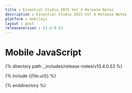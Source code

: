 ```yaml
---
title : Essential Studio 2015 Vol 4 Release Notes
description : Essential Studio 2015 Vol 4 Release Notes
platform : mobilejs
layout : post
releaseversion : 13.4.0.53
---
```


# Mobile JavaScript

{% directory path: _includes/release-notes/v13.4.0.53 %}

{% include {{file.url}} %}

{% enddirectory %}